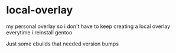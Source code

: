 # local-overlay
my personal overlay so i don't have to keep creating a local overlay everytime i reinstall gentoo


Just some ebuilds that needed version bumps
